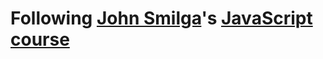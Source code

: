 # Following [John Smilga](https://github.com/john-smilga)'s [JavaScript course](https://www.udemy.com/course/javascript-tutorial-for-beginners-w)
